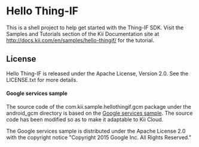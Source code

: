 # Hello Thing-IF

This is a shell project to help get started with the Thing-IF SDK. Visit the Samples and Tutorials section of the Kii Documentation site at http://docs.kii.com/en/samples/hello-thingif/ for the tutorial.

## License

Hello Thing-IF is released under the Apache License, Version 2.0. See the LICENSE.txt for more details.

#### Google services sample

The source code of the com.kii.sample.hellothingif.gcm package under the android_gcm directory is based on the [Google services sample](https://github.com/googlesamples/google-services). The source code has been modified so as to make it adaptable to Kii Cloud.

The Google services sample is distributed under the Apache License 2.0 with the copyright notice "Copyright 2015 Google Inc. All Rights Reserved."
